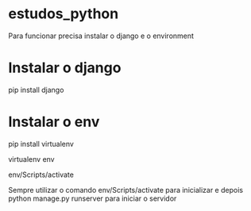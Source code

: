 # estudos_python
Para funcionar precisa instalar o django e o environment
# Instalar o django
pip install django

# Instalar o env
pip install virtualenv

virtualenv env

env/Scripts/activate

Sempre utilizar o comando env/Scripts/activate para inicializar e depois python manage.py runserver para iniciar o servidor